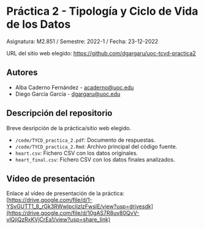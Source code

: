 # Práctica 2 - Tipología y Ciclo de Vida de los Datos

Asignatura: M2.851 / Semestre: 2022-1 / Fecha: 23-12-2022

URL del sitio web elegido: https://github.com/dgargaru/uoc-tcvd-practica2

## Autores
  * Alba Caderno Fernández - [acaderno@uoc.edu](acaderno@uoc.edu)
  * Diego García García - [dgargaru@uoc.edu](dgargaru@uoc.edu)

## Descripción del repositorio
Breve desripción de la práctica/sitio web elegido.

  * `/code/TYCD_practica_2.pdf`: Documento de respuestas.
  * `/code/TYCD_practica_2.Rmd`: Archivo principal del código fuente.
  * `heart.csv`: Fichero CSV con los datos originales.
  * `heart_final.csv`: Fichero CSV con los datos finales analizados.

## Vídeo de presentación

Enlace al vídeo de presentación de la práctica: [https://drive.google.com/file/d/1-YSvGUTT1_8_rGk3RWwIpcIizIzFwsIE/view?usp=drivesdk](https://drive.google.com/file/d/10gAS7R8uv80QvV-vlQjiQzRxKVjCrEa1/view?usp=share_link)
